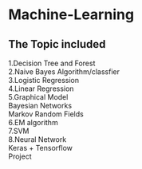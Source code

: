 # Machine-Learning
## The Topic included  
1.Decision Tree and Forest  
2.Naive Bayes Algorithm/classfier  
3.Logistic Regression  
4.Linear Regression  
5.Graphical Model  
  Bayesian Networks  
  Markov Random Fields  
6.EM algorithm  
7.SVM  
8.Neural Network  
  Keras + Tensorflow  
  Project  
